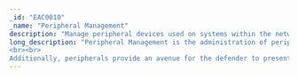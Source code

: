 ```yaml
---
_id: "EAC0010"
_name: "Peripheral Management"
description: "Manage peripheral devices used on systems within the network for engagement purposes."
long_description: "Peripheral Management is the administration of peripheral devices used on systems within the engagement environment. A defender can choose to allow or deny certain types of peripherals from being used on systems to either motivate or demotivate adversary activity or to direct the adversary towards specific targets. Defenders can also introduce peripherals to an adversary-controlled system to see how the adversary reacts. For example, the defender can introduce external Wi-Fi adapters, USB devices, etc. to determine if adversaries attempt to use them for exfiltration purposes. 
<br><br>
Additionally, peripherals provide an avenue for the defender to present new or additional information to the adversary. This information can be used to introduce an additional attack surface, motivate or demotivate adversary activity, or to further the deception story. For example, the defender may include data on a connected USB device or stage an important conversation near an externally connected camera or microphone. Depending on the contents of this data, the adversary may be encouraged to take a specific action and/or reassured about the legitimacy of the environment."
---
```


